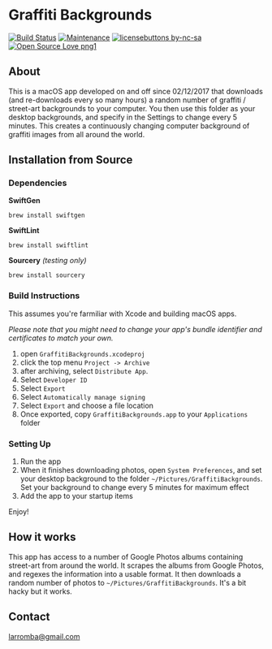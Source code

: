 # Graffiti Backgrounds

[![Build Status](https://travis-ci.com/larromba/graffiti-backgrounds.svg?branch=dev)](https://travis-ci.com/larromba/graffiti-backgrounds)
[![Maintenance](https://img.shields.io/badge/Maintained%3F-yes-green.svg)](https://GitHub.com/Naereen/StrapDown.js/graphs/commit-activity)
[![licensebuttons by-nc-sa](https://licensebuttons.net/l/by-nc-sa/3.0/88x31.png)](https://creativecommons.org/licenses/by-nc-sa/4.0)
[![Open Source Love png1](https://badges.frapsoft.com/os/v1/open-source.png?v=103)](https://github.com/ellerbrock/open-source-badges/)

## About
This is a macOS app developed on and off since 02/12/2017 that downloads (and re-downloads every so many hours) a random number of graffiti / street-art backgrounds to your computer. You then use this folder as your desktop backgrounds, and specify in the Settings to change every 5 minutes. This creates a continuously changing computer background of graffiti images from all around the world.

## Installation from Source

### Dependencies
**SwiftGen**

`brew install swiftgen`

**SwiftLint**

`brew install swiftlint`

**Sourcery** *(testing only)*

`brew install sourcery`

### Build Instructions
This assumes you're farmiliar with Xcode and building macOS apps.

*Please note that you might need to change your app's bundle identifier and certificates to match your own.*

1. open `GraffitiBackgrounds.xcodeproj`
2. click the top menu `Project -> Archive`
3. after archiving, select `Distribute App`. 
4. Select `Developer ID`
5. Select `Export`
6. Select `Automatically manage signing`
7. Select `Export` and choose a file location
8. Once exported, copy `GraffitiBackgrounds.app` to your `Applications` folder

### Setting Up
1. Run the app
2. When it finishes downloading photos, open `System Preferences`, and set your desktop background to the folder `~/Pictures/GraffitiBackgrounds`. Set your background to change every 5 minutes for maximum effect
3. Add the app to your startup items

Enjoy!

## How it works
This app has access to a number of Google Photos albums containing street-art from around the world. It scrapes the albums from Google Photos, and regexes the information into a usable format. It then downloads a random number of photos to `~/Pictures/GraffitiBackgrounds`. It's a bit hacky but it works.

## Contact
larromba@gmail.com
